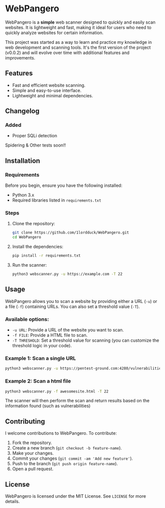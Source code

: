 # WebPangero

WebPangero is a **simple** web scanner designed to quickly and easily scan websites. It is lightweight and fast, making it ideal for users who need to quickly analyze websites for certain information.

This project was started as a way to learn and practice my knowledge in web development and scanning tools. It's the first version of the project (v0.0.2) and will evolve over time with additional features and improvements.

## Features

- Fast and efficient website scanning.
- Simple and easy-to-use interface.
- Lightweight and minimal dependencies.
    
## Changelog

### Added
- Proper SQLi detection

Spidering & Other tests soon!!

## Installation

### Requirements

Before you begin, ensure you have the following installed:

- Python 3.x
- Required libraries listed in `requirements.txt`

### Steps

1. Clone the repository:
   ```bash
   git clone https://github.com/1lordduck/WebPangero.git
   cd WebPangero
   ```

2. Install the dependencies:
   ```bash
   pip install -r requirements.txt
   ```

3. Run the scanner:
   ```bash
   python3 webscanner.py -u https://example.com -T 22
   ```

## Usage

WebPangero allows you to scan a website by providing either a URL (`-u`) or a file (`-f`) containing URLs. You can also set a threshold value (`-T`).

### Available options:

- `-u URL`: Provide a URL of the website you want to scan.
- `-f FILE`: Provide a HTML file to scan.
- `-T THRESHOLD`: Set a threshold value for scanning (you can customize the threshold logic in your code).
  
### Example 1: Scan a single URL
```bash
python3 webscanner.py -u https://pentest-ground.com:4280/vulnerabilities/xss_s/ -T 22
```

### Example 2: Scan a html file
```bash
python3 webscanner.py -f awesomesite.html -T 22
```

The scanner will then perform the scan and return results based on the information found (such as vulnerabilities)

## Contributing

I welcome contributions to WebPangero. To contribute:

1. Fork the repository.
2. Create a new branch (`git checkout -b feature-name`).
3. Make your changes.
4. Commit your changes (`git commit -am 'Add new feature'`).
5. Push to the branch (`git push origin feature-name`).
6. Open a pull request.

## License

WebPangero is licensed under the MIT License. See `LICENSE` for more details.
